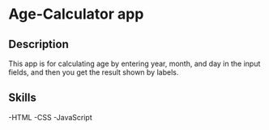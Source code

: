 # Age-Calculator app

## Description

This app is for calculating age by entering year, month, and day in the input fields, and then 
you get the result shown by labels.

## Skills

-HTML
-CSS
-JavaScript


